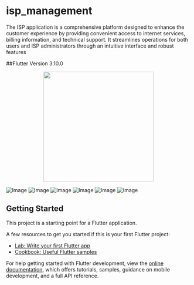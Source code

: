 # isp_management

The ISP application is a comprehensive platform designed to enhance the customer experience by providing convenient access to internet services, billing information, and technical support. It streamlines operations for both users and ISP administrators through an intuitive interface and robust features

##Flutter Version 3.10.0

<p align = "center">
<img src="https://github.com/user-attachments/assets/1f586727-a340-45c1-ac7d-712ae92e7432" width="300" alt=""/>

![Image](https://github.com/user-attachments/assets/c472e411-ea96-49f8-b8f7-85db8c641654)
![Image](https://github.com/user-attachments/assets/2fe6680c-312e-4597-b766-8fd4c4167c8b)
![Image](https://github.com/user-attachments/assets/21e153f7-3e56-43b2-b8b6-ab7661fc3445)
![Image](https://github.com/user-attachments/assets/13364fc4-8948-4363-aae2-c904e879d08c)
![Image](https://github.com/user-attachments/assets/b5a25cb4-a740-4aed-ad5d-64484139929b)
![Image](https://github.com/user-attachments/assets/8c82518c-239c-459f-a604-2148b7c127a5)

## Getting Started

This project is a starting point for a Flutter application.

A few resources to get you started if this is your first Flutter project:

- [Lab: Write your first Flutter app](https://docs.flutter.dev/get-started/codelab)
- [Cookbook: Useful Flutter samples](https://docs.flutter.dev/cookbook)

For help getting started with Flutter development, view the
[online documentation](https://docs.flutter.dev/), which offers tutorials,
samples, guidance on mobile development, and a full API reference.

